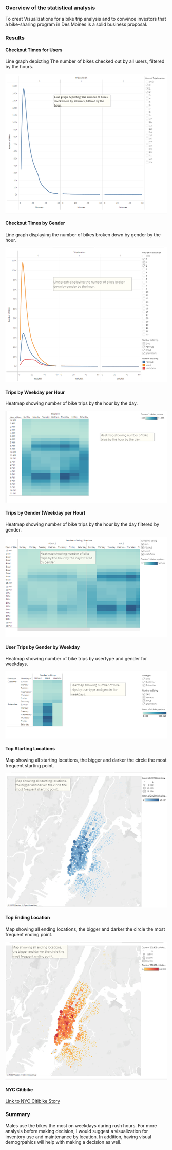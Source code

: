### Overview of the statistical analysis

To creat Visualizations for a bike trip analysis and to convince investors that a bike-sharing program in Des Moines is a solid business proposal. 

### Results 


#### Checkout Times for Users

Line graph depicting The number of bikes checked out by all users, filtered by the hours.

![1](https://github.com/ZZaman1989/bikesharing/blob/main/Resources/1.png)

#### Checkout Times by Gender

Line graph displaying the number of bikes broken down by gender by the hour.

![2](https://github.com/ZZaman1989/bikesharing/blob/main/Resources/2.png)


#### Trips by Weekday per Hour

Heatmap showing number of bike trips by the hour by the day.

![3](https://github.com/ZZaman1989/bikesharing/blob/main/Resources/3.png)


#### Trips by Gender (Weekday per Hour)

Heatmap showing number of bike trips by the hour by the day filtered by gender.

![4](https://github.com/ZZaman1989/bikesharing/blob/main/Resources/4.png)

#### User Trips by Gender by Weekday

Heatmap showing number of bike trips by usertype and gender for weekdays.

![5](https://github.com/ZZaman1989/bikesharing/blob/main/Resources/5.png)

#### Top Starting Locations

Map showing all starting locations, the bigger and darker the circle the most frequent starting point.

![6](https://github.com/ZZaman1989/bikesharing/blob/main/Resources/6.png)

#### Top Ending Location

Map showing all ending locations, the bigger and darker the circle the most frequent ending point. 

![7](https://github.com/ZZaman1989/bikesharing/blob/main/Resources/7.png)

#### NYC Citibike

[Link to NYC Citibike Story](https://10az.online.tableau.com/#/site/blab/views/Bikesharing/NYCCitibike?:iid=2)

### Summary
Males use the bikes the most on weekdays during rush hours. For more analysis before making decision, I would suggest a visualization for inventory use and maintenance by location. In addition, having visual demogrpahics will help with making a decision as well.

